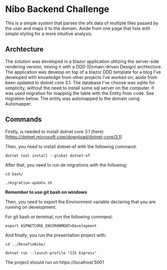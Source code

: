 # Nibo Backend Challenge

This is a simple system that parses the ofx data of multiple files passed by the user and maps it to the domain. Aside from one page that lists with simple styling for a more intuitive analysis.

## Archtecture

The solution was developed in a blazor application utilizing the server-side rendering version, mixing it with a DDD (Domain-driven Design) archtecture. The application was develop on top of a blazor DDD template for a blog I've developed with knowledge from other projects I've worked on, aside from been updated to dotnet core 3.1. The database I've choose was sqlite for simplicity, without the need to install some sql server on the computer. It was used migration for mapping the table with the Entity from code. See migration below. The entity was automapped to the domain using Automapper.

## Commands

Firstly, is needed to install dotnet core 3.1 (here)[https://dotnet.microsoft.com/download/dotnet-core/3.1]

Then, you need to install dotnet-ef with the following command:

	dotnet tool install --global dotnet-ef

After that, you need to run de migrations with the following:
	
	cd bash/

	./migration-update.sh

**Remember to use git bash on windows**

Then, you need to export the Environment variable declaring that you are running on development.

For git bash or terminal, run the following command:

	export ASPNETCORE_ENVIRONMENT=Development

And finally, you run the presentation project with:

	cd ../DesafioNibo/

	dotnet run --launch-profile "IIS Express"

The project should run on https://localhost:5001

